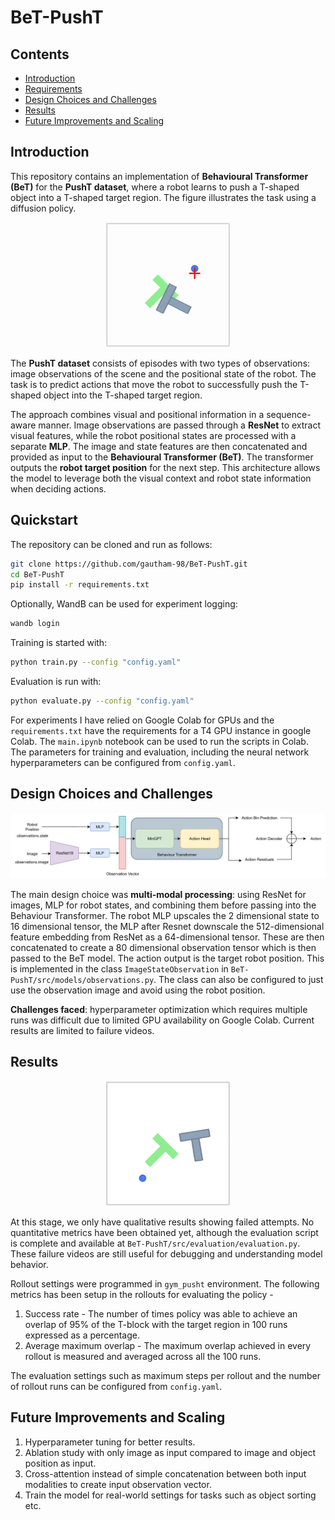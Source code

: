 # BeT-PushT
## Contents
- [Introduction](#introduction)
- [Requirements](#requirements)
- [Design Choices and Challenges](#design-choices-and-challenges)
- [Results](#results)
- [Future Improvements and Scaling](#future-improvements-and-scaling)

## Introduction

This repository contains an implementation of **Behavioural Transformer (BeT)** for the **PushT dataset**, where a robot learns to push a T-shaped object into a T-shaped target region. The figure illustrates the task using a diffusion policy.

<div align="center">
  <img src="figures/pusht_diffusion.gif" alt="BeT-PushT Dataset" width="200"/>
</div>

The **PushT dataset** consists of episodes with two types of observations: image observations of the scene and the positional state of the robot. The task is to predict actions that move the robot to successfully push the T-shaped object into the T-shaped target region.

The approach combines visual and positional information in a sequence-aware manner. Image observations are passed through a **ResNet** to extract visual features, while the robot positional states are processed with a separate **MLP**. The image and state features are then concatenated and provided as input to the **Behavioural Transformer (BeT)**. The transformer outputs the **robot target position** for the next step. This architecture allows the model to leverage both the visual context and robot state information when deciding actions.

## Quickstart

The repository can be cloned and run as follows:

```bash
git clone https://github.com/gautham-98/BeT-PushT.git
cd BeT-PushT
pip install -r requirements.txt 
```

Optionally, WandB can be used for experiment logging:

```bash
wandb login
```

Training is started with:

```bash
python train.py --config "config.yaml"
```

Evaluation is run with:

```bash
python evaluate.py --config "config.yaml"
```
For experiments I have relied on Google Colab for GPUs and the `requirements.txt` have the requirements for a T4 GPU instance in google Colab. The `main.ipynb` notebook can be used to run the scripts in Colab. The parameters for training and evaluation, including the neural network hyperparameters can be configured from `config.yaml`.

## Design Choices and Challenges

<div align="center">
  <img src="figures/BeT_architecture.png" alt="BeT-PushT Dataset" width="800"/>
</div>

The main design choice was **multi-modal processing**: using ResNet for images, MLP for robot states, and combining them before passing into the Behaviour Transformer. The robot MLP upscales the 2 dimensional state to 16 dimensional tensor, the MLP after Resnet downscale the 512-dimensional feature embedding from ResNet as a 64-dimensional tensor. These are then concatenated to create a 80 dimensional observation tensor which is then passed to the BeT model. The action output is the target robot position. This is implemented in the class `ImageStateObservation` in `BeT-PushT/src/models/observations.py`. The class can also be configured to just use the observation image and avoid using the robot position. 

**Challenges faced**: hyperparameter optimization which requires multiple runs was difficult due to limited GPU availability on Google Colab. Current results are limited to failure videos.

## Results
<div align="center">
  <img src="figures/pusht_results_1.gif" alt="BeT-PushT Dataset" width="200"/>
</div>

At this stage, we only have qualitative results showing failed attempts. No quantitative metrics have been obtained yet, although the evaluation script is complete and available at `BeT-PushT/src/evaluation/evaluation.py`. These failure videos are still useful for debugging and understanding model behavior.

Rollout settings were programmed in `gym_pusht` environment. The following metrics has been setup in the rollouts for evaluating the policy - 

1. Success rate - The number of times policy was able to achieve an overlap of 95% of the T-block with the target region in 100 runs expressed as a percentage.
2. Average maximum overlap - The maximum overlap achieved in every rollout is measured and averaged across all the 100 runs. 

The evaluation settings such as maximum steps per rollout and the number of rollout runs can be configured from `config.yaml`.

## Future Improvements and Scaling

1. Hyperparameter tuning for better results.
2. Ablation study with only image as input compared to image and object position as input.
3. Cross-attention instead of simple concatenation between both input modalities to create input observation vector.
4. Train the model for real-world settings for tasks such as object sorting etc.




